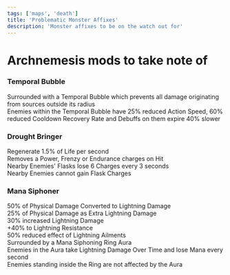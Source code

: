 ```yaml
---
tags: ['maps', 'death']
title: 'Problematic Monster Affixes'
description: 'Monster affixes to be on the watch out for'
---
```


# Archnemesis mods to take note of

### Temporal Bubble

Surrounded with a Temporal Bubble which prevents all damage originating from sources outside its radius\
Enemies within the Temporal Bubble have 25% reduced Action Speed, 60% reduced Cooldown Recovery Rate and Debuffs on them expire 40% slower

### Drought Bringer

Regenerate 1.5% of Life per second\
Removes a Power, Frenzy or Endurance charges on Hit\
Nearby Enemies' Flasks lose 6 Charges every 3 seconds\
Nearby Enemies cannot gain Flask Charges

### Mana Siphoner

50% of Physical Damage Converted to Lightning Damage\
25% of Physical Damage as Extra Lightning Damage\
30% increased Lightning Damage\
+40% to Lightning Resistance\
50% reduced effect of Lightning Ailments\
Surrounded by a Mana Siphoning Ring Aura\
Enemies in the Aura take Lightning Damage Over Time and lose Mana every second\
Enemies standing inside the Ring are not affected by the Aura
